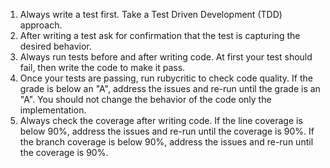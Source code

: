 1. Always write a test first. Take a Test Driven Development (TDD) approach.
2. After writing a test ask for confirmation that the test is capturing the desired behavior.
3. Always run tests before and after writing code. At first your test should fail, then write the code to make it pass.
4. Once your tests are passing, run rubycritic to check code quality. If the grade is below an "A", address the issues and re-run until the grade is an "A". You should not change the behavior of the code only the implementation.
5. Always check the coverage after writing code. If the line coverage is below 90%, address the issues and re-run until the coverage is 90%. If the branch coverage is below 90%, address the issues and re-run until the coverage is 90%.

